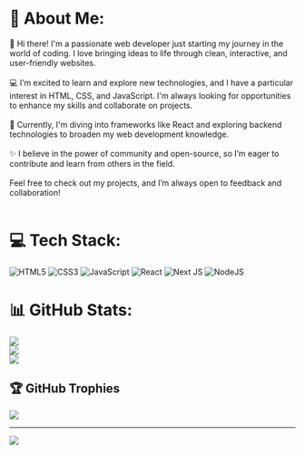 # 💫 About Me:
👋 Hi there! I'm a passionate web developer just starting my journey in the world of coding. I love bringing ideas to life through clean, interactive, and user-friendly websites.<br><br>💻 I’m excited to learn and explore new technologies, and I have a particular interest in HTML, CSS, and JavaScript. I'm always looking for opportunities to enhance my skills and collaborate on projects.<br><br>🌱 Currently, I'm diving into frameworks like React and exploring backend technologies to broaden my web development knowledge.<br><br>✨ I believe in the power of community and open-source, so I’m eager to contribute and learn from others in the field.<br><br>Feel free to check out my projects, and I’m always open to feedback and collaboration!<br><br>


# 💻 Tech Stack:
![HTML5](https://img.shields.io/badge/html5-%23E34F26.svg?style=for-the-badge&logo=html5&logoColor=white) ![CSS3](https://img.shields.io/badge/css3-%231572B6.svg?style=for-the-badge&logo=css3&logoColor=white) ![JavaScript](https://img.shields.io/badge/javascript-%23323330.svg?style=for-the-badge&logo=javascript&logoColor=%23F7DF1E) ![React](https://img.shields.io/badge/react-%2320232a.svg?style=for-the-badge&logo=react&logoColor=%2361DAFB) ![Next JS](https://img.shields.io/badge/Next-black?style=for-the-badge&logo=next.js&logoColor=white) ![NodeJS](https://img.shields.io/badge/node.js-6DA55F?style=for-the-badge&logo=node.js&logoColor=white)
# 📊 GitHub Stats:
![](https://github-readme-stats.vercel.app/api?username=Vaibhav-S-Gowda&theme=gruvbox_light&hide_border=false&include_all_commits=false&count_private=false)<br/>
![](https://github-readme-streak-stats.herokuapp.com/?user=Vaibhav-S-Gowda&theme=gruvbox_light&hide_border=false)<br/>
![](https://github-readme-stats.vercel.app/api/top-langs/?username=Vaibhav-S-Gowda&theme=gruvbox_light&hide_border=false&include_all_commits=false&count_private=false&layout=compact)

## 🏆 GitHub Trophies
![](https://github-profile-trophy.vercel.app/?username=Vaibhav-S-Gowda&theme=radical&no-frame=false&no-bg=true&margin-w=4)

---
[![](https://visitcount.itsvg.in/api?id=Vaibhav-S-Gowda&icon=0&color=0)](https://visitcount.itsvg.in)

<!-- Proudly created with GPRM ( https://gprm.itsvg.in ) -->
